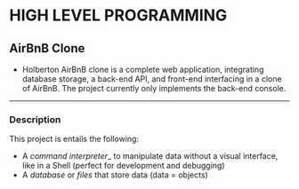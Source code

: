 # HIGH LEVEL PROGRAMMING

## AirBnB Clone
- Holberton AirBnB clone is a complete web application, integrating database storage, a back-end API, and front-end interfacing in a clone of AirBnB. The project currently only implements the back-end console.
---

### Description
This project is entails the following:
- A _command interpreter__ to manipulate data without a visual interface, like in a Shell (perfect for development and debugging)
- A _database_ or _files_ that store data (data = objects)
